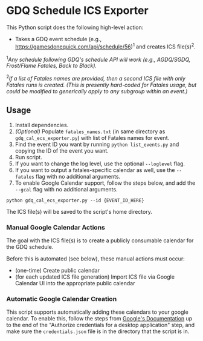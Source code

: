 # GDQ Schedule ICS Exporter
This Python script does the following high-level action:
- Takes a GDQ event schedule (e.g., https://gamesdonequick.com/api/schedule/56)<sup>1</sup> and creates ICS file(s)<sup>2</sup>.

<sup>1</sup><i>Any schedule following GDQ's schedule API will work (e.g., AGDQ/SGDQ, Frost/Flame Fatales, Back to Black).</i>

<sup>2</sup><i>If a list of Fatales names are provided, then a second ICS file with only Fatales runs is created. (This is presently hard-coded for Fatales usage, but could be modified to generically apply to any subgroup within an event.)</i>

## Usage
1. Install dependencies.
2. <i>(Optional)</i> Populate `fatales_names.txt` (in same directory as `gdq_cal_ecs_exporter.py`) with list of Fatales names for event.
3. Find the event ID you want by running `python list_events.py` and copying the ID of the event you want.
4. Run script.
  1. If you want to change the log level, use the optional `--loglevel` flag.
  2. If you want to output a fatales-specific calendar as well, use the `--fatales` flag with no additional arguments.
  3. To enable Google Calendar support, follow the steps below, and add the `--gcal` flag with no additional arguments.

```python gdq_cal_ecs_exporter.py --id {EVENT_ID_HERE}```

The ICS file(s) will be saved to the script's home directory.

### Manual Google Calendar Actions
The goal with the ICS file(s) is to create a publicly consumable calendar for the GDQ schedule.

Before this is automated (see below), these manual actions must occur:
- (one-time) Create public calendar
- (for each updated ICS file generation) Import ICS file via Google Calendar UI into the appropriate public calendar


### Automatic Google Calendar Creation
This script supports automatically adding these calendars to your google calendar. To enable this,
follow the steps from [Google's Documentation](https://developers.google.com/workspace/calendar/api/quickstart/python)
up to the end of the "Authorize credentials for a desktop application" step, and make sure the `credentials.json` file is in the directory
that the script is in.
